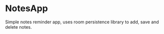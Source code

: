 # NotesApp

Simple notes reminder app, uses room persistence library to add, save and delete notes.

